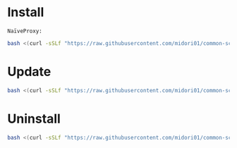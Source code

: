 # Install
`NaïveProxy:`
```bash
bash <(curl -sSLf "https://raw.githubusercontent.com/midori01/common-scripts/main/sing-box/install.sh") naive
```

# Update
```bash
bash <(curl -sSLf "https://raw.githubusercontent.com/midori01/common-scripts/main/sing-box/install.sh") update
```

# Uninstall
```bash
bash <(curl -sSLf "https://raw.githubusercontent.com/midori01/common-scripts/main/sing-box/install.sh") uninstall
